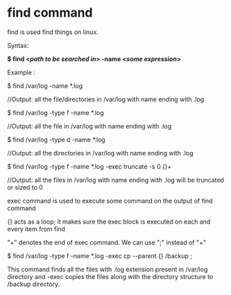 # **find command**

find is used find things on linux.

Syntax:

**$ find <_path to be searched in_> -name <_some expression_>**

Example :

$ find /var/log -name *.log

//Output: all the file/directories in /var/log with name ending with .log

$ find /var/log -type f -name *.log

//Output: all the file in /var/log with name ending with .log

$ find /var/log -type d -name *.log

//Output: all the directories in /var/log with name ending with .log

$ find /var/log -type f -name *.log -exec truncate -s 0 {}+

//Output: all the files in /var/log with name ending with .log will be truncated or sized to 0

exec command is used to execute some command on the output of find command

{} acts as a loop; it makes sure the exec block is executed on each and every item from find

"+" denotes the end of exec command. We can use "\;" instead of "+"

$ find /var/log -type f -name *.log -exec cp --parent {} /backup \;

This command finds all the files with .log extension present in /var/log directory and -exec copies the files along with the directory structure to /backup directory.

